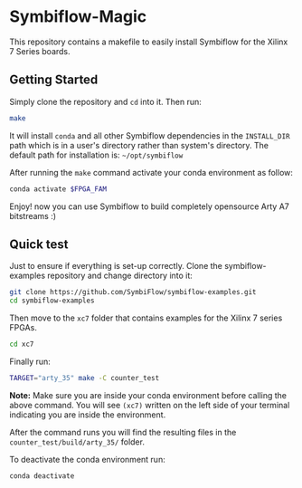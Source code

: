 # Symbiflow-Magic
This repository contains a makefile to easily install Symbiflow for the Xilinx 7 Series boards.

## Getting Started
Simply clone the repository and `cd` into it. Then run:
```bash
make
```
It will install `conda` and all other Symbiflow dependencies in the `INSTALL_DIR` path which is in a user's directory rather than system's directory. The default path for installation is:
`~/opt/symbiflow`

After running the `make` command activate your conda environment as follow:
```bash
conda activate $FPGA_FAM
```
Enjoy! now you can use Symbiflow to build completely opensource Arty A7 bitstreams :)

## Quick test
Just to ensure if everything is set-up correctly. Clone the symbiflow-examples repository and change directory into it:
```bash
git clone https://github.com/SymbiFlow/symbiflow-examples.git
cd symbiflow-examples
```

Then move to the `xc7` folder that contains examples for the Xilinx 7 series FPGAs.
```bash
cd xc7
```
Finally run:
```bash
TARGET="arty_35" make -C counter_test
```
__Note:__ Make sure you are inside your conda environment before calling the above command. You will see `(xc7)` written on the left side of your terminal indicating you are inside the environment.

After the command runs you will find the resulting files in the `counter_test/build/arty_35/` folder. 

To deactivate the conda environment run:
```bash
conda deactivate
```

